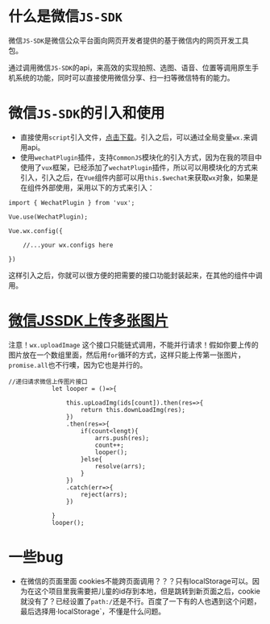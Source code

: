 # 什么是微信`JS-SDK`

微信`JS-SDK`是微信公众平台面向网页开发者提供的基于微信内的网页开发工具包。

通过调用微信`JS-SDK`的api，来高效的实现拍照、选图、语音、位置等调用原生手机系统的功能，同时可以直接使用微信分享、扫一扫等微信特有的能力。

# 微信`JS-SDK`的引入和使用

* 直接使用`script`引入文件，[点击下载](http://res.wx.qq.com/open/js/jweixin-1.2.0.js)。引入之后，可以通过全局变量`wx.`来调用api。
* 使用`wechatPlugin`插件，支持`CommonJS`模块化的引入方式，因为在我的项目中使用了`vux`框架，已经添加了`wechatPlugin`插件，所以可以用模块化的方式来引入，引入之后，在`Vue`组件内部可以用`this.$wechat`来获取`wx`对象，如果是在组件外部使用，采用以下的方式来引入：

```
import { WechatPlugin } from 'vux';

Vue.use(WechatPlugin);

Vue.wx.config({

    //...your wx.configs here

})

```

这样引入之后，你就可以很方便的把需要的接口功能封装起来，在其他的组件中调用。

# [微信JSSDK上传多张图片](http://leo108.com/pid-2069.asp)

注意！`wx.uploadImage` 这个接口只能链式调用，不能并行请求！假如你要上传的图片放在一个数组里面，然后用`for`循环的方式，这样只能上传第一张图片，`promise.all`也不行噢，因为它也是并行的。

```
//递归请求微信上传图片接口
            let looper = ()=>{
        
                this.upLoadImg(ids[count]).then(res=>{
                    return this.downLoadImg(res);
                })
                .then(res=>{
                    if(count<lengt){
                        arrs.push(res);
                        count++;
                        looper();
                    }else{
                        resolve(arrs);
                    }
                })
                .catch(err=>{
                    reject(arrs);
                })
        
            }
            looper();
```



# 一些bug

* 在微信的页面里面 cookies不能跨页面调用？？？只有localStorage可以。因为在这个项目里我需要把儿童的id存到本地，但是跳转到新页面之后，cookie就没有了？已经设置了`path:/`还是不行。百度了一下有的人也遇到这个问题，最后选择用·localStorage`，不懂是什么问题。